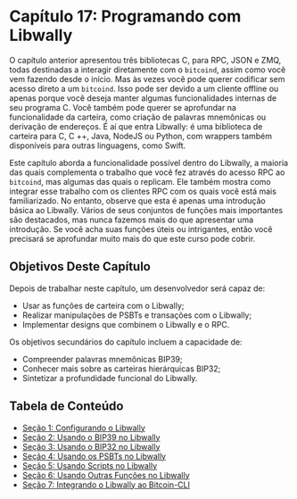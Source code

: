 # Capítulo 17: Programando com Libwally

O capítulo anterior apresentou três bibliotecas C, para RPC, JSON e ZMQ, todas destinadas a interagir diretamente com o `bitcoind`, assim como você vem fazendo desde o início. Mas às vezes você pode querer codificar sem acesso direto a um `bitcoind`. Isso pode ser devido a um cliente offline ou apenas porque você deseja manter algumas funcionalidades internas de seu programa C. Você também pode querer se aprofundar na funcionalidade da carteira, como criação de palavras mnemônicas ou derivação de endereços. É aí que entra Libwally: é uma biblioteca de carteira para C, C ++, Java, NodeJS ou Python, com wrappers também disponíveis para outras linguagens, como Swift.

Este capítulo aborda a funcionalidade possível dentro do Libwally, a maioria das quais complementa o trabalho que você fez através do acesso RPC ao `bitcoind`, mas algumas das quais o replicam. Ele também mostra como integrar esse trabalho com os clientes RPC com os quais você está mais familiarizado. No entanto, observe que esta é apenas uma introdução básica ao Libwally. Vários de seus conjuntos de funções mais importantes são destacados, mas nunca fazemos mais do que apresentar uma introdução. Se você acha suas funções úteis ou intrigantes, então você precisará se aprofundar muito mais do que este curso pode cobrir.

## Objetivos Deste Capítulo

Depois de trabalhar neste capítulo, um desenvolvedor será capaz de:

   * Usar as funções de carteira com o Libwally;
   * Realizar manipulações de PSBTs e transações com o Libwally;
   * Implementar designs que combinem o Libwally e o RPC.
   
Os objetivos secundários do capítulo incluem a capacidade de:

  * Compreender palavras mnemônicas BIP39;
  * Conhecer mais sobre as carteiras hierárquicas BIP32;
  * Sintetizar a profundidade funcional do Libwally.
   
## Tabela de Conteúdo

  * [Seção 1: Configurando o Libwally](17_1_Setting_Up_Libwally.md)
  * [Seção 2: Usando o BIP39 no Libwally](17_2_Using_BIP39_in_Libwally.md)
  * [Seção 3: Usando o BIP32 no Libwally](17_3_Using_BIP32_in_Libwally.md)
  * [Seção 4: Usando os PSBTs no Libwally](17_4_Using_PSBTs_in_Libwally.md)
  * [Seção 5: Usando Scripts no Libwally](17_5_Using_Scripts_in_Libwally.md)
  * [Seção 6: Usando Outras Funções no Libwally](17_6_Using_Other_Functions_in_Libwally.md)
  * [Seção 7: Integrando o Libwally ao Bitcoin-CLI](17_7_Integrating_Libwally_and_Bitcoin-CLI.md)